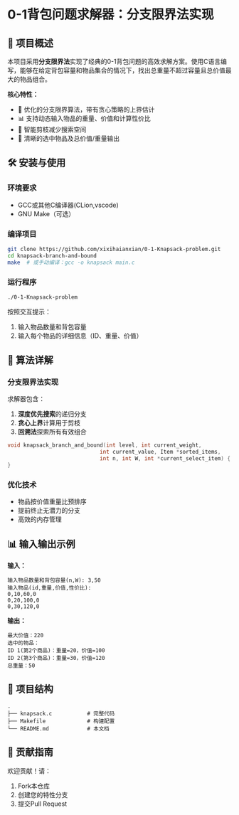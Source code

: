 # 0-1背包问题求解器：分支限界法实现

## 📌 项目概述

本项目采用**分支限界法**实现了经典的0-1背包问题的高效求解方案。使用C语言编写，能够在给定背包容量和物品集合的情况下，找出总重量不超过容量且总价值最大的物品组合。

**核心特性：**
- 🚀 优化的分支限界算法，带有贪心策略的上界估计
- 📊 支持动态输入物品的重量、价值和计算性价比
- 🧠 智能剪枝减少搜索空间
- 📝 清晰的选中物品及总价值/重量输出

## 🛠 安装与使用

### 环境要求
- GCC或其他C编译器(CLion,vscode)
- GNU Make（可选）

### 编译项目
```bash
git clone https://github.com/xixihaianxian/0-1-Knapsack-problem.git
cd knapsack-branch-and-bound
make  # 或手动编译：gcc -o knapsack main.c
```

### 运行程序
```bash
./0-1-Knapsack-problem
```
按照交互提示：
1. 输入物品数量和背包容量
2. 输入每个物品的详细信息（ID、重量、价值）

## 🧮 算法详解

### 分支限界法实现
求解器包含：
1. **深度优先搜索**的递归分支
2. **贪心上界**计算用于剪枝
3. **回溯法**探索所有有效组合

```c
void knapsack_branch_and_bound(int level, int current_weight, 
                             int current_value, Item *sorted_items,
                             int n, int W, int *current_select_item) {
}
```

### 优化技术
- 物品按价值重量比预排序
- 提前终止无潜力的分支
- 高效的内存管理

## 📊 输入输出示例

**输入：**
```
输入物品数量和背包容量(n,W): 3,50
输入物品(id,重量,价值,性价比):
0,10,60,0
0,20,100,0
0,30,120,0
```

**输出：**
```
最大价值：220
选中的物品：
ID 1(第2个商品)：重量=20，价值=100
ID 2(第3个商品)：重量=30，价值=120
总重量：50
```

## 📂 项目结构

```
.
├── knapsack.c           # 完整代码
├── Makefile             # 构建配置
└── README.md            # 本文档
```

## 🤝 贡献指南

欢迎贡献！请：
1. Fork本仓库
2. 创建您的特性分支
3. 提交Pull Request
